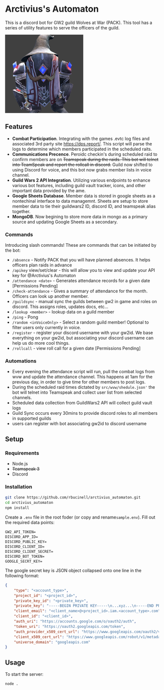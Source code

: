 # Arctivius's Automaton

This is a discord bot for GW2 guild Wolves at War (PACK). This tool has a series of utility features to serve the officers of the guild.

![Avatar of Arctivius's Automaton](assets/arctivius_automaton.png)

## Features
* **Combat Participation**. Integrating with the games .evtc log files and associated 3rd party site https://dps.report/. This script will parse the logs to determine which members participated in the scheduled raits.
* **Communications Precence**. Peroidc checkin's during scheduled raid to confirm members are on ~~Teamspeak during the raids. This bot will telnet into TeamSpeak and report the rollcall in discord.~~ Guild now shifted to using Discord for voice, and this bot now grabs member lists in voice channel.
* **Guild Wars 2 API Integration**. Utilizing various endpoints to enhance various bot features, including guild vault tracker, icons, and other important data provided by the ame.
* **Google Sheets Database**. Member data is stored in google sheets as a nontechinal interface to data managemnt. Sheets are setup to store member data to tie their guildwars2 ID, discord ID, and teamspeak alias together.
* **MongoDB**. Now begining to store more data in mongo as a primary source and updating Google Sheets as a secondary.

### Commands
Introducing slash commands! These are commands that can be initiated by the bot:
* `/absence` - Notify PACK that you will have planned absences. It helps officers plan raids in advance
* `/apikey` view/set/clear - this will allow you to view and update your API key for @Arctivius's Automaton
* `/attendance <date>` - Generates attendance records for a given date [Permissions Pending]
* `/check-attendance` - Gives a summary of attendance for the month. Officers can look up another member.
* `/guildsync` - manual sync the guilds between gw2 in game and roles on discord. This assigns roles, updates docs, etc...
* `/lookup <member>` - lookup data on a guild member
* `/ping` - Pong
* `/random <inVoiceOnly>` - Select a random guild member! Optional to filter users only currently in voice.
* `/register` - register your discord username with your gw2id. We base everything on your gw2id, but associating your discord username can help us do more cool things. 
* `/rollcall` - view roll call for a given date [Permissions Pending]

### Automations
* Every evening the attendance script will run, pull the combat logs from wvw and update the attendance channel. This happens at 1am for the previous day, in order to give time for other members to post logs.
* During the scheduled raid times dictated by `src/wvw/shedule.json'` the bot will telnet into Teamspeak and collect user list from selected channels.
* Scheduled data collection from GuildWars2 API will collect guild vault logs
* Guild Sync occurs every 30mins to provide discord roles to all members in supported guilds
* users can register with bot associating gw2id to discord username

## Setup
### Requirements
* Node.js
* ~~Teamspeak 3~~
* Discord

### Installation
```bash
git clone https://github.com/rbucinell/arctivius_automaton.git
cd arctivius_automaton
npm install
```

Create a `.env` file in the root foder (or copy and rename`sample.env`). Fill out the required data points:

```config
GW2_API_TOKEN=
DISCORD_APP_ID=
DISCORD_PUBLIC_KEY=
DISCORD_CLIENT_ID=
DISCORD_CLIENT_SECRET=
DISCORD_BOT_TOKEN=
GOOGLE_SECRT_KEY=
```

The google secret key is JSON object collapsed onto one line in the following format:
```json
{
    "type": "<account_type>",
    "project_id": "<project_id>",
    "private_key_id": "<private_key>",
    "private_key": "-----BEGIN PRIVATE KEY-----\n...xyz...\n-----END PRIVATE KEY-----\n",
    "client_email": "<client_name>@<project_id>.iam.<account_type>.com",
    "client_id": "<client_id>",
    "auth_uri": "https://accounts.google.com/o/oauth2/auth",
    "token_uri": "https://oauth2.googleapis.com/token",
    "auth_provider_x509_cert_url": "https://www.googleapis.com/oauth2/v1/certs",
    "client_x509_cert_url": "https://www.googleapis.com/robot/v1/metadata/x509/<client_name>%40<project_id>.iam.<account_type>.com",
    "universe_domain": "googleapis.com"
}
```

## Usage
To start the server:
```
node .
```

